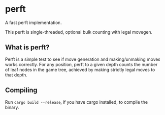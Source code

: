 # perft

A fast perft implementation.

This perft is single-threaded, optional bulk counting with legal movegen.

## What is perft?
Perft is a simple test to see if move generation and making/unmaking moves works correctly.
For any position, perft to a given depth counts the number of leaf nodes in the game tree, achieved by making strictly legal moves to that depth.

## Compiling
Run ```cargo build --release```, if you have cargo installed, to compile the binary.
